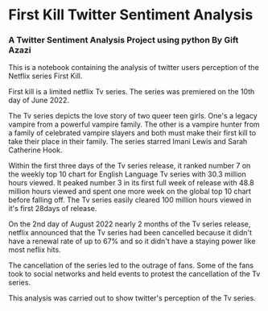 # First Kill Twitter Sentiment Analysis

### A Twitter Sentiment Analysis Project using python By Gift Azazi

This is a notebook containing the analysis of twitter users perception of the Netflix series First Kill.

First kill is a limited netflix Tv series. The series was premiered on the 10th day of June 2022. 

The Tv series depicts the love story of two queer teen girls. One's a legacy vampire from a powerful vampire family. The other is a vampire hunter from a family of celebrated vampire slayers and both must make their first kill to take their place in their family. The series starred Imani Lewis and Sarah Catherine Hook.

Within the first three days of the Tv series release, it ranked number 7 on the weekly top 10 chart for English Language Tv series with 30.3 million hours viewed. It peaked number 3 in its first full week of release with 48.8 million hours viewed and spent one more week on the global top 10 chart before falling off. The Tv series easily cleared 100 million hours viewed in it's first 28days of release.

On the 2nd day of August 2022 nearly 2 months of the Tv series release, netflix announced that the Tv series had been cancelled because it didn't have a renewal rate of up to 67% and so it didn't have a staying power like most neflix hits.

The cancellation of the series led to the outrage of fans. Some of the fans took to social networks and held events to protest the cancellation of the Tv series.

This analysis was carried out to show twitter's perception of the Tv series.
